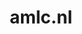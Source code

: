 ---
layout: post
title: "amlc.nl"
internal_url: "/dutchgov/amlc.nl.html"
subdomains_count: 4
all_subdomains_count: 4
urls_count: 4
ssl_rank: 0
http_rank: 53.5
url_link: /data/amlc.nl/urls.txt
all_subdomains_link: /data/amlc.nl/all_subdomains.txt
subdomains_link: /data/amlc.nl/subdomains.txt
categories: dutchgov
---